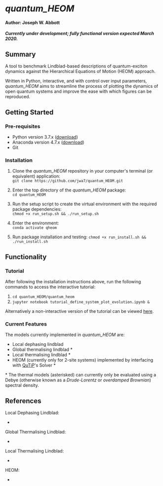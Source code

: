 # *quantum_HEOM*

#### Author: Joseph W. Abbott 

***Currently under development; fully functional version expected March 2020.***


## Summary
A tool to benchmark Lindblad-based descriptions of quantum-exciton dynamics against the Hierarchical Equations of Motion (HEOM) approach. 

Written in Python, interactive, and with control over input parameters, *quantum_HEOM* aims to streamline the process of plotting the dynamics of open quantum systems and improve the ease with which figures can be reproduced.


## Getting Started
### Pre-requisites

* Python version 3.7.x ([download](https://www.python.org/downloads/))
* Anaconda version 4.7.x ([download](https://www.anaconda.com/distribution/#download-section))
* Git 

### Installation

1. Clone the *quantum_HEOM* repository in your computer's terminal (or equivalent) application:  
``git clone https://github.com/jwa7/quantum_HEOM.git``

2. Enter the top directory of the *quantum_HEOM* package:  
``cd quantum_HEOM``

2. Run the setup script to create the virtual environment with the required package dependencies:  
``chmod +x run_setup.sh && ./run_setup.sh``

3. Enter the environment:  
``conda activate qheom``

3. Run package installation and testing:
``chmod +x run_install.sh && ./run_install.sh``


## Functionality

### Tutorial

After following the installation instructions above, run the following commands to access the interactive tutorial: 

1. ``cd quantum_HEOM/quantum_heom``
2. ``jupyter notebook tutorial_define_system_plot_evolution.ipynb &``

Alternatively a non-interactive version of the tutorial can be viewed [here](https://github.com/jwa7/quantum_HEOM/blob/master/quantum_heom/tutorial_define_system_plot_evolution.ipynb).

### Current Features

The models currently implemented in *quantum_HEOM* are:
  
* Local dephasing lindblad
* Global thermalising lindblad * 
* Local thermalising lindblad * 
* HEOM (currently only for 2-site systems) implemented by interfacing with [QuTiP](https://github.com/qutip/qutip)'s Solver *

\* The thermal models (asterisked) can currently only be evaluated using a Debye (otherwise known as a *Drude-Lorentz* or *overdamped Brownian*) spectral density.

<!--## Thesis

The accompanying Master's thesis to *quantum_HEOM* can be found at ....-->

## References

Local Dephasing Lindblad:

*

Global Thermalising Lindblad:

*

Local Thermalising Lindblad:

*

HEOM:

*